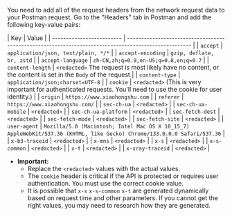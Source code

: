 
You need to add all of the request headers from the network request data to your Postman request. Go to the "Headers" tab in Postman and add the following key-value pairs:

| Key | Value | | ------------------------- | ----------------------------------------------------------------------------------------------------- | | `accept` | `application/json, text/plain, */*` | | `accept-encoding` | `gzip, deflate, br, zstd` | | `accept-language` | `zh-CN,zh;q=0.9,en-US;q=0.8,en;q=0.7` | | `content-length` | `<redacted>` The request is most likely have no content, or the content is set in the `Body` of the request.| | `content-type` | `application/json;charset=UTF-8` | | `cookie` | `<redacted>` (This is very important for authenticated requests. You'll need to use the cookie for user identity.) | | `origin` | `https://www.xiaohongshu.com` | | `referer` | `https://www.xiaohongshu.com/` | | `sec-ch-ua` | `<redacted>` | | `sec-ch-ua-mobile` | `<redacted>` | | `sec-ch-ua-platform` | `<redacted>` | | `sec-fetch-dest` | `<redacted>` | | `sec-fetch-mode` | `<redacted>` | | `sec-fetch-site` | `<redacted>` | | `user-agent` | `Mozilla/5.0 (Macintosh; Intel Mac OS X 10_15_7) AppleWebKit/537.36 (KHTML, like Gecko) Chrome/133.0.0.0 Safari/537.36` | | `x-b3-traceid` | `<redacted>` | | `x-mns` | `<redacted>` | | `x-s` | `<redacted>` | | `x-s-common` | `<redacted>` | | `x-t` | `<redacted>` | | `x-xray-traceid` | `<redacted>` |

- **Important:**
    - Replace the `<redacted>` values with the actual values.
    - The `cookie` header is critical if the API is protected or requires user authentication. You must use the correct cookie value.
    - It is possible that `x-s` `x-s-common` `x-t` are generated dynamically based on request time and other parameters. If you cannot get the right values, you may need to research how they are generated.